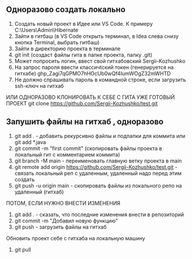 ## Одноразово создать локально
1. Создать новый проект в Идее или VS Code. К примеру C:\Users\Admin\Hibernate
2. Зайти в гитбаш (в VS Code открыть терминал, в Idea слева снизу кнопка Terminal, выбрать гитбаш)
3. Зайти в директорию проекта в терминале 
4. git init (создаст файлы гита в папке проекта, папку .git)
5. Может попросить логин, ввест свой гитхабовский Sergii-Kozhushko
6. На запрос пароля ввести классичtский токен (генерируется на гитхабе) 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
7. Не должно спрашивать пароль в командной строке, если загрузить ssh-ключ на гитхаб

ИЛИ ОДНОРАЗОВО КЛОНИРОВАТЬ К СЕБЕ С ГИТА УЖЕ ГОТОВЫЙ ПРОЕКТ
git clone https://github.com/Sergii-Kozhushko/test.git

## Запушить файлы на гитхаб , одноразово
1. git add . - добавить рекурсивно файлы и подпапки для коммита или git add *.java
2. git commit -m "first commit" (скопировать файлы проекта в локальный гит с комментарием коммита)
3. git branch -M main - переименовать главную ветку проекта в main
4. git remote add origin https://github.com/Sergii-Kozhushko/test.git - связать локальный реп с удаленным, удаленный надо перед этим создать
5. git push -u origin main - скопировать файлы из локального репо на удаленный (гитхаб)

ПОТОМ, ЕСЛИ НУЖНО ВНЕСТИ ИЗМЕНЕНИЯ
1. git add . - сказать, что последние изменения внести в репозиторий
2. git commit -m "Добавил новую функцию"
3. git push - загрузить файлы на гитхаб

Обновить проект себе с гитхаба на локальную машину
1. git pull

